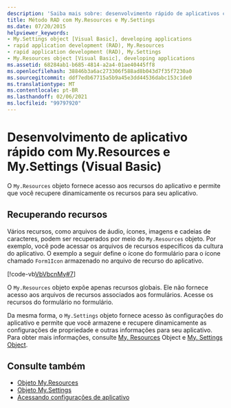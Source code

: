 ```yaml
---
description: 'Saiba mais sobre: desenvolvimento rápido de aplicativos com My. Resources e My. Settings (Visual Basic)'
title: Método RAD com My.Resources e My.Settings
ms.date: 07/20/2015
helpviewer_keywords:
- My.Settings object [Visual Basic], developing applications
- rapid application development (RAD), My.Resources
- rapid application development (RAD), My.Settings
- My.Resources object [Visual Basic], developing applications
ms.assetid: 68284ab1-b685-4814-a2a4-01ae40445ff8
ms.openlocfilehash: 38846b3a6ac273306f588ad8b043d7f35f7230a0
ms.sourcegitcommit: ddf7edb67715a5b9a45e3dd44536dabc153c1de0
ms.translationtype: MT
ms.contentlocale: pt-BR
ms.lasthandoff: 02/06/2021
ms.locfileid: "99797920"
---
```

# <a name="rapid-application-development-with-myresources-and-mysettings-visual-basic"></a>Desenvolvimento de aplicativo rápido com My.Resources e My.Settings (Visual Basic)

O `My.Resources` objeto fornece acesso aos recursos do aplicativo e permite que você recupere dinamicamente os recursos para seu aplicativo.  
  
## <a name="retrieving-resources"></a>Recuperando recursos  

 Vários recursos, como arquivos de áudio, ícones, imagens e cadeias de caracteres, podem ser recuperados por meio do `My.Resources` objeto. Por exemplo, você pode acessar os arquivos de recursos específicos da cultura do aplicativo. O exemplo a seguir define o ícone do formulário para o ícone chamado `Form1Icon` armazenado no arquivo de recurso do aplicativo.  
  
 [!code-vb[VbVbcnMy#7](~/samples/snippets/visualbasic/VS_Snippets_VBCSharp/VbVbcnMy/VB/Class1.vb#7)]  
  
 O `My.Resources` objeto expõe apenas recursos globais. Ele não fornece acesso aos arquivos de recursos associados aos formulários. Acesse os recursos do formulário no formulário.  
  
 Da mesma forma, o `My.Settings` objeto fornece acesso às configurações do aplicativo e permite que você armazene e recupere dinamicamente as configurações de propriedade e outras informações para seu aplicativo. Para obter mais informações, consulte [My. Resources](../../language-reference/objects/my-resources-object.md) Object e [My. Settings Object](../../language-reference/objects/my-settings-object.md).  
  
## <a name="see-also"></a>Consulte também

- [Objeto My.Resources](../../language-reference/objects/my-resources-object.md)
- [Objeto My.Settings](../../language-reference/objects/my-settings-object.md)
- [Acessando configurações de aplicativo](../programming/app-settings/index.md)
